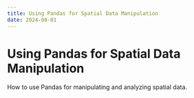 ```yaml
---
title: Using Pandas for Spatial Data Manipulation
date: 2024-08-01
---
```


# Using Pandas for Spatial Data Manipulation

How to use Pandas for manipulating and analyzing spatial data.
